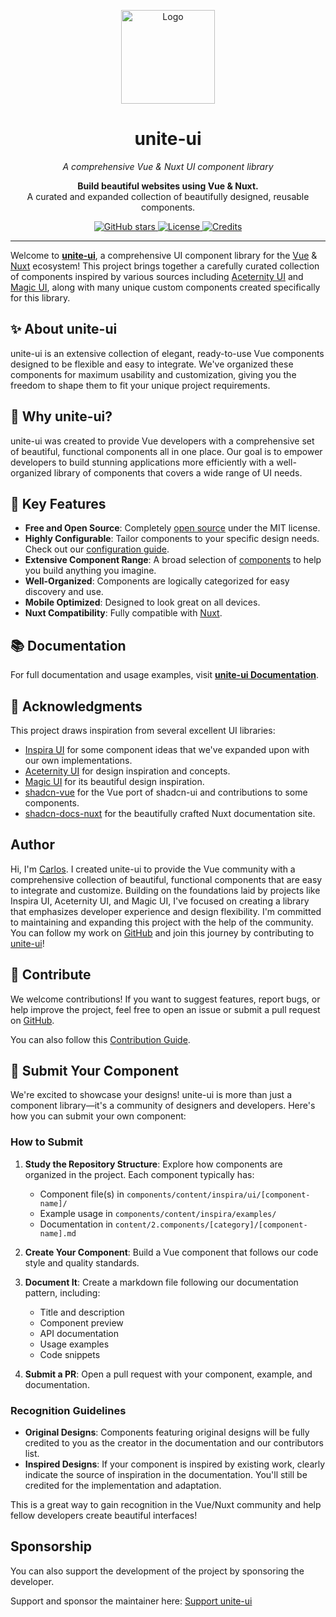 <p align="center">
  <a href="https://github.com/inivert/unite-ui">
    <img src="./logo-dark.png" alt="Logo" width="150" />
  </a>
</p>
<h1 align="center">
  unite-ui
</h1>
<p align="center">
  <em>A comprehensive Vue & Nuxt UI component library</em>
</p>
<p align="center">
  <b>Build beautiful websites using Vue & Nuxt.</b><br>
  A curated and expanded collection of beautifully designed, reusable components.
</p>

<p align="center">
  <a href="https://github.com/inivert/unite-ui/stargazers">
    <img alt="GitHub stars" src="https://img.shields.io/github/stars/inivert/unite-ui?style=social">
  </a>
  <a href="https://github.com/inivert/unite-ui/blob/main/LICENSE.md">
    <img alt="License" src="https://img.shields.io/badge/License-MIT-yellow.svg">
  </a>
  <a href="#-acknowledgments">
    <img alt="Credits" src="https://img.shields.io/badge/UI%20Components-Collection-blue">
  </a>  
</p>

---

Welcome to [**unite-ui**](https://unite-ui.com), a comprehensive UI component library for the [Vue](https://vuejs.org) & [Nuxt](https://nuxt.com) ecosystem! This project brings together a carefully curated collection of components inspired by various sources including [Aceternity UI](https://ui.aceternity.com) and [Magic UI](https://magicui.design), along with many unique custom components created specifically for this library.

## ✨ About unite-ui

unite-ui is an extensive collection of elegant, ready-to-use Vue components designed to be flexible and easy to integrate. We've organized these components for maximum usability and customization, giving you the freedom to shape them to fit your unique project requirements.

## 🚀 Why unite-ui?

unite-ui was created to provide Vue developers with a comprehensive set of beautiful, functional components all in one place. Our goal is to empower developers to build stunning applications more efficiently with a well-organized library of components that covers a wide range of UI needs.

## 🎯 Key Features

- **Free and Open Source**: Completely [open source](https://github.com/inivert/unite-ui) under the MIT license.
- **Highly Configurable**: Tailor components to your specific design needs. Check out our [configuration guide](/api/configuration).
- **Extensive Component Range**: A broad selection of [components](/components) to help you build anything you imagine.
- **Well-Organized**: Components are logically categorized for easy discovery and use.
- **Mobile Optimized**: Designed to look great on all devices.
- **Nuxt Compatibility**: Fully compatible with [Nuxt](https://nuxt.com).

## 📚 Documentation

For full documentation and usage examples, visit [**unite-ui Documentation**](https://unite-ui.com).

## 🙏 Acknowledgments

This project draws inspiration from several excellent UI libraries:

- [Inspira UI](https://inspira-ui.com/) for some component ideas that we've expanded upon with our own implementations.
- [Aceternity UI](https://ui.aceternity.com) for design inspiration and concepts.
- [Magic UI](https://magicui.design) for its beautiful design inspiration.
- [shadcn-vue](https://www.shadcn-vue.com) for the Vue port of shadcn-ui and contributions to some components.
- [shadcn-docs-nuxt](https://github.com/ZTL-UwU/shadcn-docs-nuxt) for the beautifully crafted Nuxt documentation site.

## Author

Hi, I'm [Carlos](https://github.com/inivert). I created unite-ui to provide the Vue community with a comprehensive collection of beautiful, functional components that are easy to integrate and customize. Building on the foundations laid by projects like Inspira UI, Aceternity UI, and Magic UI, I've focused on creating a library that emphasizes developer experience and design flexibility. I'm committed to maintaining and expanding this project with the help of the community. You can follow my work on [GitHub](https://github.com/inivert) and join this journey by contributing to [unite-ui](https://github.com/inivert/unite-ui)!

## 🌟 Contribute

We welcome contributions! If you want to suggest features, report bugs, or help improve the project, feel free to open an issue or submit a pull request on [GitHub](https://github.com/inivert/unite-ui).

You can also follow this [Contribution Guide](https://unite-ui.com/getting-started/contribution).

## 🎨 Submit Your Component

We're excited to showcase your designs! unite-ui is more than just a component library—it's a community of designers and developers. Here's how you can submit your own component:

### How to Submit

1. **Study the Repository Structure**: Explore how components are organized in the project. Each component typically has:

   - Component file(s) in `components/content/inspira/ui/[component-name]/`
   - Example usage in `components/content/inspira/examples/`
   - Documentation in `content/2.components/[category]/[component-name].md`

2. **Create Your Component**: Build a Vue component that follows our code style and quality standards.

3. **Document It**: Create a markdown file following our documentation pattern, including:

   - Title and description
   - Component preview
   - API documentation
   - Usage examples
   - Code snippets

4. **Submit a PR**: Open a pull request with your component, example, and documentation.

### Recognition Guidelines

- **Original Designs**: Components featuring original designs will be fully credited to you as the creator in the documentation and our contributors list.
- **Inspired Designs**: If your component is inspired by existing work, clearly indicate the source of inspiration in the documentation. You'll still be credited for the implementation and adaptation.

This is a great way to gain recognition in the Vue/Nuxt community and help fellow developers create beautiful interfaces!

## Sponsorship

You can also support the development of the project by sponsoring the developer.

Support and sponsor the maintainer here: [Support unite-ui](https://github.com/sponsors/inivert)
